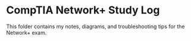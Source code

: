 # CompTIA Network+ Study Log
This folder contains my notes, diagrams, and troubleshooting tips for the Network+ exam.
